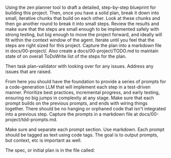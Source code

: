 Using the zen planner tool to draft a detailed, step-by-step blueprint for building this project. Then, once you have a solid plan, break it down into small, iterative chunks that build on each other. Look at these chunks and then go another round to break it into small steps. Review the results and make sure that the steps are small enough to be implemented safely with strong testing, but big enough to move the project forward, and ideally will fit within the context window of the agent. Iterate until you feel that the steps are right sized for this project. Capture the plan into a markdown file in docs/00-project/. Also create a docs/00-project/TODO.md to maintain state of on overall ToDoWrite list of the steps for the plan.

Then task plan-validator with looking over for any issues. Address any issues that are raised.

From here you should have the foundation to provide a series of prompts for a code-generation LLM that will implement each step in a test-driven manner. Prioritize best practices, incremental progress, and early testing, ensuring no big jumps in complexity at any stage. Make sure that each prompt builds on the previous prompts, and ends with wiring things together. There should be no hanging or orphaned code that isn't integrated into a previous step. Capture the prompts in a markdown file at docs/00-project/tdd-prompts.md.

Make sure and separate each prompt section. Use markdown. Each prompt should be tagged as text using code tags. The goal is to output prompts, but context, etc is important as well.

The spec, or initial plan is in the file called:
